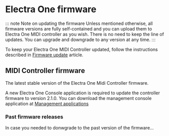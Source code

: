 # Electra One firmware

::: note Note on updating the firmware
Unless mentioned otherwise, all firmware versions are fully self-contained and you can upload them to Electra One MIDI controller as you wish. There is no need to keep the line of updates. You can upgrade and downgrade to any version at any time.
:::

To keep your Electra One MIDI Controller updated, follow the instructions described in [Firmware update](../electraoneconsole.html#firmware-update) article.


## MIDI Controller firmware

The latest stable version of the Electra One Midi Controller firmware.

<downloadButton href="/firmware-2.1.0.img.zip" description="version 2.1.0 (16 July 2021)"/>

A new Electra One Console application is required to update the controller firmware to version 2.1.0. You can download the management console application at [Management applications](./hostapps.md)

### Past firmware releases
In case you needed to donwgrade to the past version of the firmware...

<downloadLink filename="firmware-1.5.frm.zip" href="/firmware-1.5.frm.zip" description="version 1.5 (9 Feb 2021)"/>
